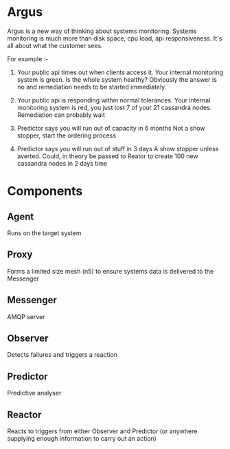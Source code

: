 # Argus
Argus is a new way of thinking about systems monitoring.
Systems monitoring is much more than disk space, cpu load, api responsiveness.
It's all about what the customer sees. 

For example :-
1) Your public api times out when clients access it. Your internal monitoring system is green. Is the whole system healthy?
Obviously the answer is no and remediation needs to be started immediately.

2) Your public api is responding within normal tolerances. Your internal monitoring system is red, you just lost 7 of your 21 cassandra nodes.
Remediation can probably wait

3) Predictor says you will run out of capacity in 6 months
Not a show stopper, start the ordering process

4) Predictor says you will run out of stuff in 3 days
A show stopper unless averted.
Could, in theory be passed to Reator to create 100 new cassandra nodes in 2 days time

# Components
## Agent
Runs on the target system
## Proxy
Forms a limited size mesh (n5) to ensure systems data is delivered to the Messenger
## Messenger
AMQP server
## Observer
Detects failures and triggers a reaction
## Predictor
Predictive analyser
## Reactor
Reacts to triggers from either Observer and Predictor (or anywhere supplying enough information to carry out an action)
